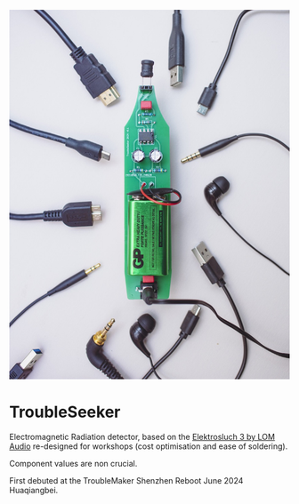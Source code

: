 ![Assembled TroubleSeeker](Pictures/troubleseeker-wires3-web.jpeg)
# TroubleSeeker
Electromagnetic Radiation detector, based on the [Elektrosluch 3 by LOM Audio](https://store.lom.audio/products/elektrosluch-3?variant=4542168268832) re-designed for workshops (cost optimisation and ease of soldering).

Component values are non crucial.

First debuted at the TroubleMaker Shenzhen Reboot June 2024 Huaqiangbei.
